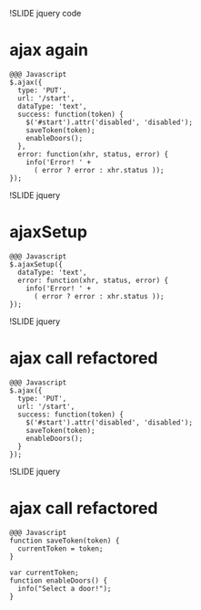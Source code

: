 !SLIDE jquery code
# ajax again

    @@@ Javascript
    $.ajax({
      type: 'PUT',
      url: '/start',
      dataType: 'text',
      success: function(token) {
        $('#start').attr('disabled', 'disabled');
        saveToken(token);
        enableDoors();
      },
      error: function(xhr, status, error) {
        info('Error! ' +
          ( error ? error : xhr.status ));
    });

!SLIDE jquery
# ajaxSetup

    @@@ Javascript
    $.ajaxSetup({
      dataType: 'text',
      error: function(xhr, status, error) {
        info('Error! ' +
          ( error ? error : xhr.status ));
    });


!SLIDE jquery
# ajax call refactored

    @@@ Javascript
    $.ajax({
      type: 'PUT',
      url: '/start',
      success: function(token) {
        $('#start').attr('disabled', 'disabled');
        saveToken(token);
        enableDoors();
      }
    });


!SLIDE jquery
# ajax call refactored

    @@@ Javascript
    function saveToken(token) {
      currentToken = token;
    }

    var currentToken;
    function enableDoors() {
      info("Select a door!");
    }

